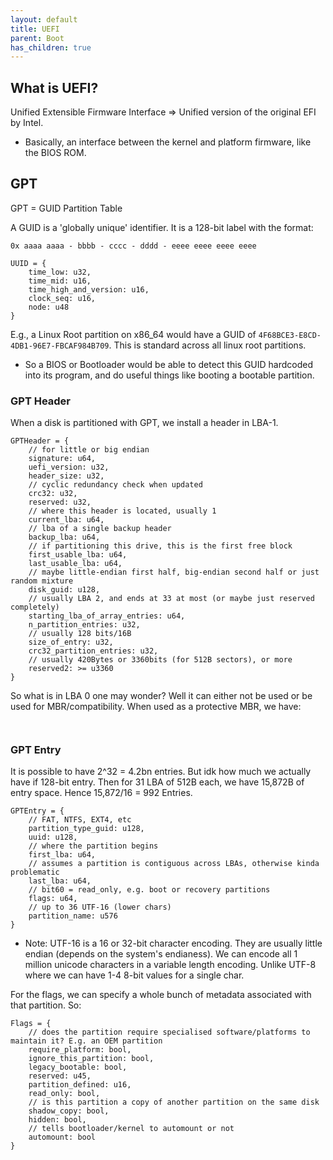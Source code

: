 ```yaml
---
layout: default
title: UEFI
parent: Boot
has_children: true
---
```


## What is UEFI?

Unified Extensible Firmware Interface => Unified version of the original EFI by Intel.

- Basically, an interface between the kernel and platform firmware, like the BIOS ROM.

## GPT

GPT = GUID Partition Table

A GUID is a 'globally unique' identifier. It is a 128-bit label with the format:

```
0x aaaa aaaa - bbbb - cccc - dddd - eeee eeee eeee eeee
```

```JS
UUID = {
    time_low: u32,
    time_mid: u16,
    time_high_and_version: u16,
    clock_seq: u16,
    node: u48
}
```

E.g., a Linux Root partition on x86_64 would have a GUID of `4F68BCE3-E8CD-4DB1-96E7-FBCAF984B709`. This is standard across all linux root partitions.

- So a BIOS or Bootloader would be able to detect this GUID hardcoded into its program, and do useful things like booting a bootable partition.

### GPT Header

When a disk is partitioned with GPT, we install a header in LBA-1.

```JS
GPTHeader = {
    // for little or big endian
    signature: u64,
    uefi_version: u32,
    header_size: u32,
    // cyclic redundancy check when updated
    crc32: u32,
    reserved: u32,
    // where this header is located, usually 1
    current_lba: u64,
    // lba of a single backup header
    backup_lba: u64,
    // if partitioning this drive, this is the first free block
    first_usable_lba: u64,
    last_usable_lba: u64,
    // maybe little-endian first half, big-endian second half or just random mixture
    disk_guid: u128,
    // usually LBA 2, and ends at 33 at most (or maybe just reserved completely)
    starting_lba_of_array_entries: u64,
    n_partition_entries: u32,
    // usually 128 bits/16B
    size_of_entry: u32,
    crc32_partition_entries: u32,
    // usually 420Bytes or 3360bits (for 512B sectors), or more 
    reserved2: >= u3360
}
```

So what is in LBA 0 one may wonder? Well it can either not be used or be used for MBR/compatibility. When used as a protective MBR, we have:

```


```

### GPT Entry

It is possible to have 2^32 = 4.2bn entries. But idk how much we actually have if 128-bit entry. Then for 31 LBA of 512B each, we have 15,872B of entry space. Hence 15,872/16 = 992 Entries.

```JS
GPTEntry = {
    // FAT, NTFS, EXT4, etc
    partition_type_guid: u128,
    uuid: u128,
    // where the partition begins
    first_lba: u64,
    // assumes a partition is contiguous across LBAs, otherwise kinda problematic
    last_lba: u64,
    // bit60 = read_only, e.g. boot or recovery partitions
    flags: u64,
    // up to 36 UTF-16 (lower chars)
    partition_name: u576
}
```

- Note: UTF-16 is a 16 or 32-bit character encoding. They are usually little endian (depends on the system's endianess). We can encode all 1 million unicode characters in a variable length encoding. Unlike UTF-8 where we can have 1-4 8-bit values for a single char.

For the flags, we can specify a whole bunch of metadata associated with that partition. So:

```JS
Flags = {
    // does the partition require specialised software/platforms to maintain it? E.g. an OEM partition
    require_platform: bool,
    ignore_this_partition: bool,
    legacy_bootable: bool,
    reserved: u45,
    partition_defined: u16,
    read_only: bool,
    // is this partition a copy of another partition on the same disk
    shadow_copy: bool,
    hidden: bool,
    // tells bootloader/kernel to automount or not
    automount: bool
}
```
